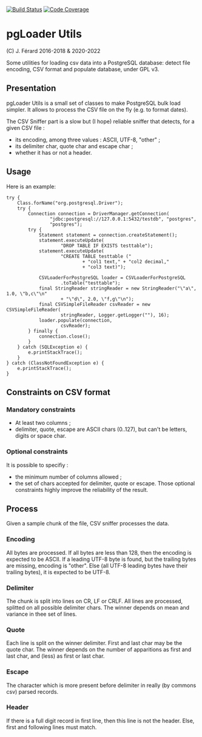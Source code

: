 [![Build Status](https://app.travis-ci.com/jferard/pgloaderutils.svg?branch=master)](https://travis-ci.com/github/jferard/pgloaderutils)
[![Code Coverage](https://img.shields.io/codecov/c/github/jferard/pgloaderutils/master.svg)](https://codecov.io/github/jferard/pgloaderutils?branch=master)

# pgLoader Utils
(C) J. Férard 2016-2018 & 2020-2022

Some utilities for loading csv data into a PostgreSQL database: detect file encoding, CSV format and populate database, under GPL v3.

## Presentation
pgLoader Utils is a small set of classes to make PostgreSQL bulk load simpler.
It allows to process the CSV file on the fly (e.g. to format dates).

The CSV Sniffer part is a slow but (I hope) reliable sniffer that detects, for a given CSV file :
- its encoding, among three values : ASCII, UTF-8, "other" ;
- its delimiter char, quote char and escape char ;
- whether it has or not a header.

## Usage
Here is an example:

    try {
        Class.forName("org.postgresql.Driver");
        try {
            Connection connection = DriverManager.getConnection(
                    "jdbc:postgresql://127.0.0.1:5432/testdb", "postgres",
                    "postgres");
            try {
                Statement statement = connection.createStatement();
                statement.executeUpdate(
                        "DROP TABLE IF EXISTS testtable");
                statement.executeUpdate(
                        "CREATE TABLE testtable ("
                                + "col1 text," + "col2 decimal,"
                                + "col3 text)");

                CSVLoaderForPostgreSQL loader = CSVLoaderForPostgreSQL
                        .toTable("testtable");
                final StringReader stringReader = new StringReader("\"a\", 1.0, \"b,c\"\n"
                        + "\"d\", 2.0, \"f,g\"\n");
                final CSVSimpleFileReader csvReader = new CSVSimpleFileReader(
                        stringReader, Logger.getLogger(""), 16);
                loader.populate(connection,
                        csvReader);
            } finally {
                connection.close();
            }
        } catch (SQLException e) {
            e.printStackTrace();
        }
    } catch (ClassNotFoundException e) {
        e.printStackTrace();
    }


## Constraints on CSV format
### Mandatory constraints
* At least two columns ;
* delimiter, quote, escape are ASCII chars (0..127), but can't be letters, digits or space char.

### Optional constraints
It is possible to specifiy :
* the minimum number of columns allowed ;
* the set of chars accepted for delimiter, quote or escape.
Those optional constraints highly improve the reliability of the result.

## Process
Given a sample chunk of the file, CSV sniffer processes the data.

### Encoding
All bytes are processed. If all bytes are less than 128, then the encoding is expected to be ASCII. If a leading UTF-8 byte is found, but the trailing bytes are missing, encoding is "other". Else (all UTF-8 leading bytes have their trailing bytes), it is expected to be UTF-8.

### Delimiter
The chunk is split into lines on CR, LF or CRLF.
All lines are processed, splitted on all possible delimiter chars. The winner depends on mean and variance in thee set of lines.

### Quote
Each line is split on the winner delimiter. First and last char may be the quote char. The winner depends on the number of apparitions as first and last char, and (less) as first or last char. 

### Escape
The character which is more present before delimiter in really (by commons csv) parsed records.

### Header
If there is a full digit record in first line, then this line is not the header. Else, first and following lines must match.